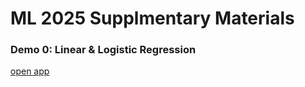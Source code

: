 # ML 2025 Supplmentary Materials

### Demo 0: Linear & Logistic Regression

[open app](https://ml2025-tktlc35nrkffsrykq653eb.streamlit.app/)
